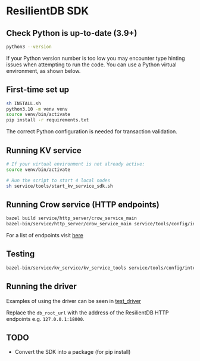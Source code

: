 # ResilientDB SDK

## Check Python is up-to-date (3.9+)
```sh
python3 --version
```

If your Python version number is too low you may encounter type hinting issues when attempting to run the code. You can use a Python virtual environment, as shown below.

## First-time set up
```sh
sh INSTALL.sh
python3.10 -m venv venv
source venv/bin/activate
pip install -r requirements.txt
```

The correct Python configuration is needed for transaction validation.

## Running KV service
```sh
# If your virtual environment is not already active:
source venv/bin/activate

# Run the script to start 4 local nodes
sh service/tools/start_kv_service_sdk.sh
```
## Running Crow service (HTTP endpoints)
```sh
bazel build service/http_server/crow_service_main
bazel-bin/service/http_server/crow_service_main service/tools/config/interface/client.config service/http_server/server_config.config
```
For a list of endpoints visit [here](./service/http_server/README.md)

## Testing

```sh
bazel-bin/service/kv_service/kv_service_tools service/tools/config/interface/service.config set test 1234
```
## Running the driver
Examples of using the driver can be seen in [test_driver](/test_driver.py)

Replace the `db_root_url` with the address of the ResilientDB HTTP endpoints e.g. `127.0.0.1:18000`.

## TODO
- Convert the SDK into a package (for pip install)
